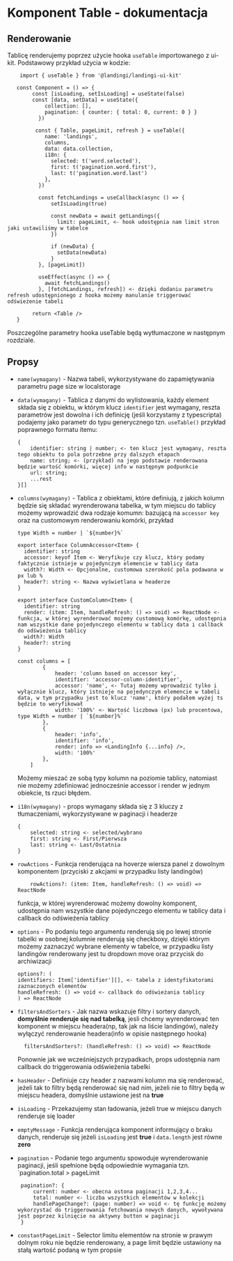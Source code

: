 # Komponent Table - dokumentacja

## Renderowanie

Tablicę renderujemy poprzez użycie hooka `useTable` importowanego z ui-kit.
Podstawowy przykład użycia w kodzie:

```
    import { useTable } from '@landingi/landingi-ui-kit'

   const Component = () => {
        const [isLoading, setIsLoading] = useState(false)
        const [data, setData] = useState({
            collection: [],
            pagination: { counter: { total: 0, current: 0 } }
          })

         const { Table, pageLimit, refresh } = useTable({
            name: 'landings',
            columns,
            data: data.collection,
            i18n: {
              selected: t('word.selected'),
              first: t('pagination.word.first'),
              last: t('pagination.word.last')
            },
          })

          const fetchLandings = useCallback(async () => {
              setIsLoading(true)

              const newData = await getLandings({
                limit: pageLimit, <- hook udostępnia nam limit stron jaki ustawiliśmy w tabelce
              })

              if (newData) {
                setData(newData)
              }
          }, [pageLimit])

          useEffect(async () => {
            await fetchLandings()
          }, [fetchLandings, refresh]) <- dzięki dodaniu parametru refresh udostępnionego z hooka możemy manulanie triggerować odświeżenie tabeli

        return <Table />
   }
```

Poszczególne parametry hooka useTable będą wytłumaczone w następnym rozdziale.

## Propsy

- `name(wymagany)` - Nazwa tabeli, wykorzystywane do zapamiętywania parametru
  page size w localstorage
- `data(wymagany)` - Tablica z danymi do wylistowania, każdy element składa się
  z obiektu, w którym klucz `identifier` jest wymagany, reszta parametrów jest
  dowolna i ich definicję (jeśli korzystamy z typescripta) podajemy jako
  parametr do typu generycznego tzn. `useTable()` przykład poprawnego formatu
  itemu:
  ```
  {
      identifier: string | number; <- ten klucz jest wymagany, reszta tego obiektu to pola potrzebne przy dalszych etapach
      name: string; <- (przykład) na jego podstawie renderowana będzie wartość komórki, więcej info w następnym podpunkcie
      url: string;
      ...rest
  }[]
  ```
- `columns(wymagany)` - Tablica z obiektami, które definiują, z jakich kolumn
  będzie się składać wyrenderowana tabelka, w tym miejscu do tablicy możemy
  wprowadzić dwa rodzaje komumn: bazującą na `accessor key` oraz na customowym
  renderowaniu komórki, przykład

  ```
  type Width = number | `${number}%`

  export interface ColumnAccessor<Item> {
    identifier: string
    accessor: keyof Item <- Weryfikuje czy klucz, który podamy faktycznie istnieje w pojedynczym elemencie w tablicy data
    width?: Width <- Opcjonalne, customowa szerokość pola podawana w px lub %
    header?: string <- Nazwa wyświetlana w headerze
  }

  export interface CustomColumn<Item> {
    identifier: string
    render: (item: Item, handleRefresh: () => void) => ReactNode <- funkcja, w której wyrenderować możemy customową komórkę, udostępnia nam wszystkie dane pojedynczego elementu w tablicy data i callback do odświeżenia tablicy
    width?: Width
    header?: string
  }

  const columns = [
          {
              header: 'column based on accessor key',
              identifier: 'accessor-column-identifier',
              accessor: 'name', <- Tutaj możemy wprowadzić tylko i wyłącznie klucz, który istnieje na pojedynczym elemencie w tabeli data, w tym przypadku jest to klucz 'name', który podałem wyżej ts będzie to weryfikował
              width: '100%' <- Wartość liczbowa (px) lub procentowa, type Width = number | `${number}%`
          },
          {
              header: 'info',
              identifier: 'info',
              render: info => <LandingInfo {...info} />,
              width: '100%'
          },
      ]
  ```

  Możemy mieszać ze sobą typy kolumn na poziomie tablicy, natomiast nie możemy
  zdefiniować jednocześnie accessor i render w jednym obiekcie, ts rzuci błędem.

- `i18n(wymagany)` - props wymagany składa się z 3 kluczy z tłumaczeniami,
  wykorzystywane w paginacji i headerze
  ```
  {
      selected: string <- selected/wybrano
      first: string <- First/Pierwsza
      last: string <- Last/Ostatnia
  }
  ```
- `rowActions` - Funkcja renderująca na hoverze wiersza panel z dowolnym
  komponentem (przyciski z akcjami w przypadku listy landingów)
  ```
      rowActions?: (item: Item, handleRefresh: () => void) => ReactNode
  ```
  funkcja, w której wyrenderować możemy dowolny komponent, udostępnia nam
  wszystkie dane pojedynczego elementu w tablicy data i callback do odświeżenia
  tablicy
- `options` - Po podaniu tego argumentu renderują się po lewej stronie tabelki w
  osobnej kolumnie renderują się checkboxy, dzięki którym możemy zaznaczyć
  wybrane elementy w tabelce, w przypadku listy landingów renderowany jest tu
  dropdown move oraz przycisk do archiwizacji
  ```
  options?: (
  identifiers: Item['identifier'][], <- tabela z identyfikatorami zaznaczonych elementów
  handleRefresh: () => void <- callback do odświeżania tablicy
  ) => ReactNode
  ```
- `filtersAndSorters` - Jak nazwa wskazuje filtry i sortery danych, **domyślnie
  renderuje się nad tabelką**, jesli chcemy wyrenderować ten komponent w miejscu
  headera(np, tak jak na liście landingów), należy wyłączyć renderowanie
  headera(info w opisie następnego hooka)

  ```
    filtersAndSorters?: (handleRefresh: () => void) => ReactNode
  ```

  Ponownie jak we wcześniejszych przypadkach, props udostępnia nam callback do
  triggerowania odświeżenia tabelki

- `hasHeader` - Definiuje czy header z nazwami kolumn ma się renderować, jeżeli
  tak to filtry będą renderować się nad nim, jeżeli nie to filtry będą w miejscu
  headera, domyślnie ustawione jest na **true**

- `isLoading` - Przekazujemy stan ładowania, jeżeli true w miejscu danych
  renderuje się loader

- `emptyMessage` - Funkcja renderująca komponent informujący o braku danych,
  renderuje się jeżeli `isLoading` jest **true** i `data.length` jest równe
  **zero**

- `pagination` - Podanie tego argumentu spowoduje wyrenderowanie paginacji,
  jeśli spełnione będą odpowiednie wymagania tzn. `pagination.total > pageLimit

  ```
   pagination?: {
       current: number <- obecna ostona paginacji 1,2,3,4...
       total: number <- liczba wszystkich elementów w kolekcji
       handlePageChange?: (page: number) => void <- tę funkcję możemy wykorzystać do triggerowania fetchowania nowych danych, wywoływana jest poprzez kilnięcie na aktywny button w paginacji
   }
  ```

- `constantPageLimit` - Selector limitu elementów na stronie w prawym dolnym
  roku nie będzie renderowany, a page limit będzie ustawiony na stałą wartość
  podaną w tym propsie

